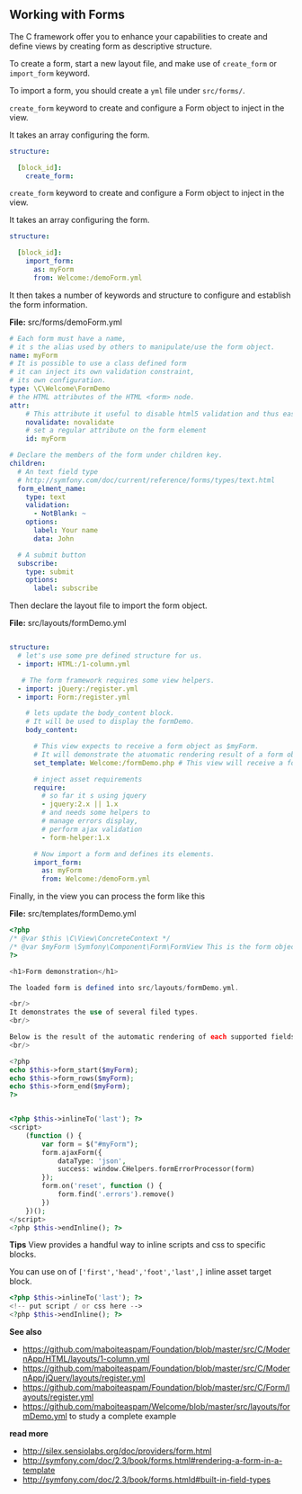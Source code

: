 ## Working with Forms

The C framework offer you to enhance your capabilities to create
and define views by creating form as descriptive structure.

To create a form, start a new layout file,
and make use of `create_form` or `import_form` keyword.

To import a form, you should create a `yml` file under `src/forms/`.

`create_form` keyword to create and configure a Form object to inject in the view.

It takes an array configuring the form.

```yml
structure:

  [block_id]:
    create_form:

```


`create_form` keyword to create and configure a Form object to inject in the view.

It takes an array configuring the form.

```yml
structure:

  [block_id]:
    import_form:
      as: myForm
      from: Welcome:/demoForm.yml
```

It then takes a number of keywords and structure to configure and
establish the form information.

__File:__ src/forms/demoForm.yml

```yml
# Each form must have a name,
# it s the alias used by others to manipulate/use the form object.
name: myForm
# It is possible to use a class defined form
# it can inject its own validation constraint,
# its own configuration.
type: \C\Welcome\FormDemo
# the HTML attributes of the HTML <form> node.
attr:
    # This attribute it useful to disable html5 validation and thus ease testing of backend validation
    novalidate: novalidate
    # set a regular attribute on the form element
    id: myForm

# Declare the members of the form under children key.
children:
  # An text field type
  # http://symfony.com/doc/current/reference/forms/types/text.html
  form_elment_name:
    type: text
    validation:
      - NotBlank: ~
    options:
      label: Your name
      data: John

  # A submit button
  subscribe:
    type: submit
    options:
      label: subscribe

```


Then declare the layout file to import the form object.

__File:__ src/layouts/formDemo.yml

```yml

structure:
  # let's use some pre defined structure for us.
  - import: HTML:/1-column.yml

   # The form framework requires some view helpers.
  - import: jQuery:/register.yml
  - import: Form:/register.yml

    # lets update the body_content block.
    # It will be used to display the formDemo.
    body_content:

      # This view expects to receive a form object as $myForm.
      # It will demonstrate the atuomatic rendering result of a form object.
      set_template: Welcome:/formDemo.php # This view will receive a form object and process it for rendering.

      # inject asset requirements
      require:
        # so far it s using jquery
        - jquery:2.x || 1.x
        # and needs some helpers to
        # manage errors display,
        # perform ajax validation
        - form-helper:1.x

      # Now import a form and defines its elements.
      import_form:
        as: myForm
        from: Welcome:/demoForm.yml

```

Finally, in the view you can process the form like this

__File:__ src/templates/formDemo.yml
```php
<?php
/* @var $this \C\View\ConcreteContext */
/* @var $myForm \Symfony\Component\Form\FormView This is the form object to render. */
?>

<h1>Form demonstration</h1>

The loaded form is defined into src/layouts/formDemo.yml.

<br/>
It demonstrates the use of several filed types.
<br/>

Below is the result of the automatic rendering of each supported fields.
<br/>

<?php
echo $this->form_start($myForm);
echo $this->form_rows($myForm);
echo $this->form_end($myForm);
?>


<?php $this->inlineTo('last'); ?>
<script>
    (function () {
        var form = $("#myForm");
        form.ajaxForm({
            dataType: 'json',
            success: window.CHelpers.formErrorProcessor(form)
        });
        form.on('reset', function () {
            form.find('.errors').remove()
        })
    })();
</script>
<?php $this->endInline(); ?>

```

__Tips__
View provides a handful way to inline scripts and css to specific blocks.

You can use on of `['first','head','foot','last',]` inline asset target block.

```php
<?php $this->inlineTo('last'); ?>
<!-- put script / or css here -->
<?php $this->endInline(); ?>
```

__See also__
- https://github.com/maboiteaspam/Foundation/blob/master/src/C/ModernApp/HTML/layouts/1-column.yml
- https://github.com/maboiteaspam/Foundation/blob/master/src/C/ModernApp/jQuery/layouts/register.yml
- https://github.com/maboiteaspam/Foundation/blob/master/src/C/Form/layouts/register.yml
- https://github.com/maboiteaspam/Welcome/blob/master/src/layouts/formDemo.yml
    to study a complete example

__read more__
- http://silex.sensiolabs.org/doc/providers/form.html
- http://symfony.com/doc/2.3/book/forms.html#rendering-a-form-in-a-template
- http://symfony.com/doc/2.3/book/forms.htmld#built-in-field-types


